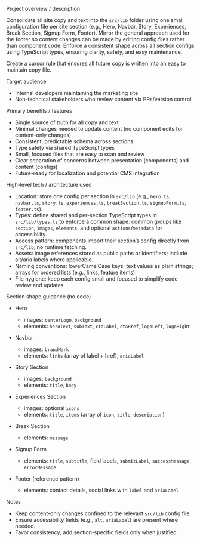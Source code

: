 Project overview / description

Consolidate all site copy and text into the `src/lib` folder using one small configuration file per site section (e.g., Hero, Navbar, Story, Experiences, Break Section, Signup Form, Footer). Mirror the general approach used for the footer so content changes can be made by editing config files rather than component code. Enforce a consistent shape across all section configs using TypeScript types, ensuring clarity, safety, and easy maintenance.

Create a cursor rule that ensures all future copy is written into an easy to maintain copy file. 

Target audience

- Internal developers maintaining the marketing site
- Non-technical stakeholders who review content via PRs/version control

Primary benefits / features

- Single source of truth for all copy and text
- Minimal changes needed to update content (no component edits for content-only changes)
- Consistent, predictable schema across sections
- Type safety via shared TypeScript types
- Small, focused files that are easy to scan and review
- Clear separation of concerns between presentation (components) and content (configs)
- Future-ready for localization and potential CMS integration

High-level tech / architecture used

- Location: store one config per section in `src/lib` (e.g., `hero.ts`, `navbar.ts`, `story.ts`, `experiences.ts`, `breakSection.ts`, `signupForm.ts`, `footer.ts`).
- Types: define shared and per-section TypeScript types in `src/lib/types.ts` to enforce a common shape: common groups like `section`, `images`, `elements`, and optional `actions`/`metadata` for accessibility.
- Access pattern: components import their section’s config directly from `src/lib`; no runtime fetching.
- Assets: image references stored as public paths or identifiers; include alt/aria labels where applicable.
- Naming conventions: lowerCamelCase keys; text values as plain strings; arrays for ordered lists (e.g., links, feature items).
- File hygiene: keep each config small and focused to simplify code review and updates.

Section shape guidance (no code)

- Hero
  - images: `centerLogo`, `background`
  - elements: `heroText`, `subText`, `ctaLabel`, `ctaHref`, `logoLeft`, `logoRight`

- Navbar
  - images: `brandMark`
  - elements: `links` (array of label + href), `ariaLabel`

- Story Section
  - images: `background`
  - elements: `title`, `body`

- Experiences Section
  - images: optional `icons`
  - elements: `title`, `items` (array of `icon`, `title`, `description`)

- Break Section
  - elements: `message`

- Signup Form
  - elements: `title`, `subtitle`, field labels, `submitLabel`, `successMessage`, `errorMessage`

- Footer (reference pattern)
  - elements: contact details, social links with `label` and `ariaLabel`

Notes

- Keep content-only changes confined to the relevant `src/lib` config file.
- Ensure accessibility fields (e.g., `alt`, `ariaLabel`) are present where needed.
- Favor consistency; add section-specific fields only when justified.

